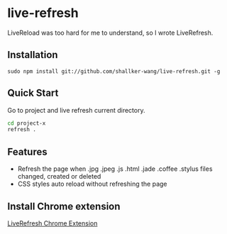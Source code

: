 live-refresh
==========

LiveReload was too hard for me to understand, so I wrote LiveRefresh.

## Installation
```
sudo npm install git://github.com/shallker-wang/live-refresh.git -g
```

## Quick Start
Go to project and live refresh current directory.
```bash
cd project-x
refresh .
```

## Features
* Refresh the page when .jpg .jpeg .js .html .jade .coffee .stylus files changed, created or deleted
* CSS styles auto reload without refreshing the page

## Install Chrome extension
[LiveRefresh Chrome Extension](https://github.com/shallker-wang/live-refresh-chrome-extension)
